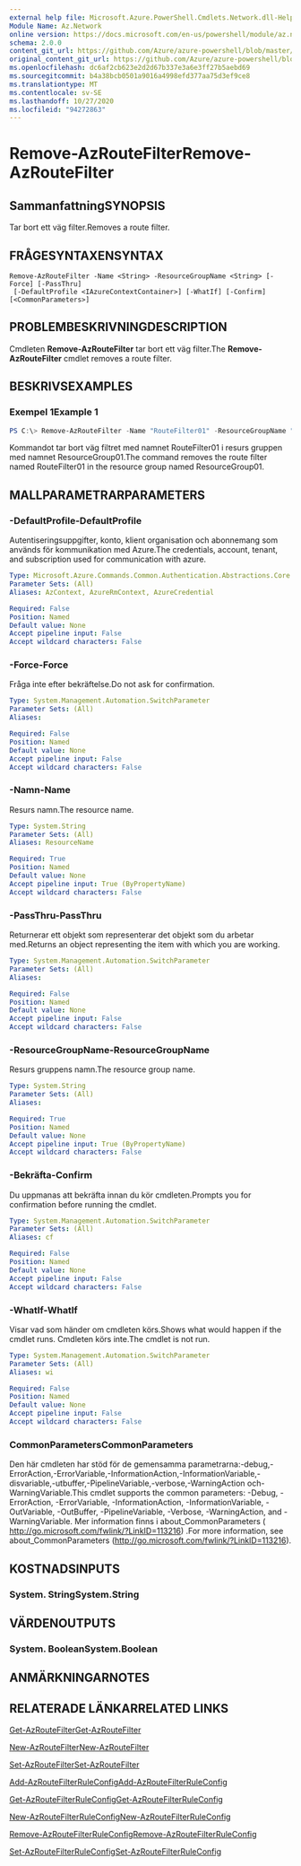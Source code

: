 ```yaml
---
external help file: Microsoft.Azure.PowerShell.Cmdlets.Network.dll-Help.xml
Module Name: Az.Network
online version: https://docs.microsoft.com/en-us/powershell/module/az.network/remove-azroutefilter
schema: 2.0.0
content_git_url: https://github.com/Azure/azure-powershell/blob/master/src/Network/Network/help/Remove-AzRouteFilter.md
original_content_git_url: https://github.com/Azure/azure-powershell/blob/master/src/Network/Network/help/Remove-AzRouteFilter.md
ms.openlocfilehash: dc6af2cb623e2d2d67b337e3a6e3ff27b5aebd69
ms.sourcegitcommit: b4a38bcb0501a9016a4998efd377aa75d3ef9ce8
ms.translationtype: MT
ms.contentlocale: sv-SE
ms.lasthandoff: 10/27/2020
ms.locfileid: "94272863"
---
```

# <span data-ttu-id="f3b82-101">Remove-AzRouteFilter</span><span class="sxs-lookup"><span data-stu-id="f3b82-101">Remove-AzRouteFilter</span></span>

## <span data-ttu-id="f3b82-102">Sammanfattning</span><span class="sxs-lookup"><span data-stu-id="f3b82-102">SYNOPSIS</span></span>
<span data-ttu-id="f3b82-103">Tar bort ett väg filter.</span><span class="sxs-lookup"><span data-stu-id="f3b82-103">Removes a route filter.</span></span>

## <span data-ttu-id="f3b82-104">FRÅGESYNTAXEN</span><span class="sxs-lookup"><span data-stu-id="f3b82-104">SYNTAX</span></span>

```
Remove-AzRouteFilter -Name <String> -ResourceGroupName <String> [-Force] [-PassThru]
 [-DefaultProfile <IAzureContextContainer>] [-WhatIf] [-Confirm] [<CommonParameters>]
```

## <span data-ttu-id="f3b82-105">PROBLEMBESKRIVNING</span><span class="sxs-lookup"><span data-stu-id="f3b82-105">DESCRIPTION</span></span>
<span data-ttu-id="f3b82-106">Cmdleten **Remove-AzRouteFilter** tar bort ett väg filter.</span><span class="sxs-lookup"><span data-stu-id="f3b82-106">The **Remove-AzRouteFilter** cmdlet removes a route filter.</span></span>

## <span data-ttu-id="f3b82-107">BESKRIVS</span><span class="sxs-lookup"><span data-stu-id="f3b82-107">EXAMPLES</span></span>

### <span data-ttu-id="f3b82-108">Exempel 1</span><span class="sxs-lookup"><span data-stu-id="f3b82-108">Example 1</span></span>
```powershell
PS C:\> Remove-AzRouteFilter -Name "RouteFilter01" -ResourceGroupName "ResourceGroup01"
```

<span data-ttu-id="f3b82-109">Kommandot tar bort väg filtret med namnet RouteFilter01 i resurs gruppen med namnet ResourceGroup01.</span><span class="sxs-lookup"><span data-stu-id="f3b82-109">The command removes the route filter named RouteFilter01 in the resource group named ResourceGroup01.</span></span>

## <span data-ttu-id="f3b82-110">MALLPARAMETRAR</span><span class="sxs-lookup"><span data-stu-id="f3b82-110">PARAMETERS</span></span>

### <span data-ttu-id="f3b82-111">-DefaultProfile</span><span class="sxs-lookup"><span data-stu-id="f3b82-111">-DefaultProfile</span></span>
<span data-ttu-id="f3b82-112">Autentiseringsuppgifter, konto, klient organisation och abonnemang som används för kommunikation med Azure.</span><span class="sxs-lookup"><span data-stu-id="f3b82-112">The credentials, account, tenant, and subscription used for communication with azure.</span></span>

```yaml
Type: Microsoft.Azure.Commands.Common.Authentication.Abstractions.Core.IAzureContextContainer
Parameter Sets: (All)
Aliases: AzContext, AzureRmContext, AzureCredential

Required: False
Position: Named
Default value: None
Accept pipeline input: False
Accept wildcard characters: False
```

### <span data-ttu-id="f3b82-113">-Force</span><span class="sxs-lookup"><span data-stu-id="f3b82-113">-Force</span></span>
<span data-ttu-id="f3b82-114">Fråga inte efter bekräftelse.</span><span class="sxs-lookup"><span data-stu-id="f3b82-114">Do not ask for confirmation.</span></span>

```yaml
Type: System.Management.Automation.SwitchParameter
Parameter Sets: (All)
Aliases:

Required: False
Position: Named
Default value: None
Accept pipeline input: False
Accept wildcard characters: False
```

### <span data-ttu-id="f3b82-115">-Namn</span><span class="sxs-lookup"><span data-stu-id="f3b82-115">-Name</span></span>
<span data-ttu-id="f3b82-116">Resurs namn.</span><span class="sxs-lookup"><span data-stu-id="f3b82-116">The resource name.</span></span>

```yaml
Type: System.String
Parameter Sets: (All)
Aliases: ResourceName

Required: True
Position: Named
Default value: None
Accept pipeline input: True (ByPropertyName)
Accept wildcard characters: False
```

### <span data-ttu-id="f3b82-117">-PassThru</span><span class="sxs-lookup"><span data-stu-id="f3b82-117">-PassThru</span></span>
<span data-ttu-id="f3b82-118">Returnerar ett objekt som representerar det objekt som du arbetar med.</span><span class="sxs-lookup"><span data-stu-id="f3b82-118">Returns an object representing the item with which you are working.</span></span>

```yaml
Type: System.Management.Automation.SwitchParameter
Parameter Sets: (All)
Aliases:

Required: False
Position: Named
Default value: None
Accept pipeline input: False
Accept wildcard characters: False
```

### <span data-ttu-id="f3b82-119">-ResourceGroupName</span><span class="sxs-lookup"><span data-stu-id="f3b82-119">-ResourceGroupName</span></span>
<span data-ttu-id="f3b82-120">Resurs gruppens namn.</span><span class="sxs-lookup"><span data-stu-id="f3b82-120">The resource group name.</span></span>

```yaml
Type: System.String
Parameter Sets: (All)
Aliases:

Required: True
Position: Named
Default value: None
Accept pipeline input: True (ByPropertyName)
Accept wildcard characters: False
```

### <span data-ttu-id="f3b82-121">-Bekräfta</span><span class="sxs-lookup"><span data-stu-id="f3b82-121">-Confirm</span></span>
<span data-ttu-id="f3b82-122">Du uppmanas att bekräfta innan du kör cmdleten.</span><span class="sxs-lookup"><span data-stu-id="f3b82-122">Prompts you for confirmation before running the cmdlet.</span></span>

```yaml
Type: System.Management.Automation.SwitchParameter
Parameter Sets: (All)
Aliases: cf

Required: False
Position: Named
Default value: None
Accept pipeline input: False
Accept wildcard characters: False
```

### <span data-ttu-id="f3b82-123">-WhatIf</span><span class="sxs-lookup"><span data-stu-id="f3b82-123">-WhatIf</span></span>
<span data-ttu-id="f3b82-124">Visar vad som händer om cmdleten körs.</span><span class="sxs-lookup"><span data-stu-id="f3b82-124">Shows what would happen if the cmdlet runs.</span></span>
<span data-ttu-id="f3b82-125">Cmdleten körs inte.</span><span class="sxs-lookup"><span data-stu-id="f3b82-125">The cmdlet is not run.</span></span>

```yaml
Type: System.Management.Automation.SwitchParameter
Parameter Sets: (All)
Aliases: wi

Required: False
Position: Named
Default value: None
Accept pipeline input: False
Accept wildcard characters: False
```

### <span data-ttu-id="f3b82-126">CommonParameters</span><span class="sxs-lookup"><span data-stu-id="f3b82-126">CommonParameters</span></span>
<span data-ttu-id="f3b82-127">Den här cmdleten har stöd för de gemensamma parametrarna:-debug,-ErrorAction,-ErrorVariable,-InformationAction,-InformationVariable,-disvariable,-utbuffer,-PipelineVariable,-verbose,-WarningAction och-WarningVariable.</span><span class="sxs-lookup"><span data-stu-id="f3b82-127">This cmdlet supports the common parameters: -Debug, -ErrorAction, -ErrorVariable, -InformationAction, -InformationVariable, -OutVariable, -OutBuffer, -PipelineVariable, -Verbose, -WarningAction, and -WarningVariable.</span></span> <span data-ttu-id="f3b82-128">Mer information finns i about_CommonParameters ( http://go.microsoft.com/fwlink/?LinkID=113216) .</span><span class="sxs-lookup"><span data-stu-id="f3b82-128">For more information, see about_CommonParameters (http://go.microsoft.com/fwlink/?LinkID=113216).</span></span>

## <span data-ttu-id="f3b82-129">KOSTNADS</span><span class="sxs-lookup"><span data-stu-id="f3b82-129">INPUTS</span></span>

### <span data-ttu-id="f3b82-130">System. String</span><span class="sxs-lookup"><span data-stu-id="f3b82-130">System.String</span></span>

## <span data-ttu-id="f3b82-131">VÄRDEN</span><span class="sxs-lookup"><span data-stu-id="f3b82-131">OUTPUTS</span></span>

### <span data-ttu-id="f3b82-132">System. Boolean</span><span class="sxs-lookup"><span data-stu-id="f3b82-132">System.Boolean</span></span>

## <span data-ttu-id="f3b82-133">ANMÄRKNINGAR</span><span class="sxs-lookup"><span data-stu-id="f3b82-133">NOTES</span></span>

## <span data-ttu-id="f3b82-134">RELATERADE LÄNKAR</span><span class="sxs-lookup"><span data-stu-id="f3b82-134">RELATED LINKS</span></span>

[<span data-ttu-id="f3b82-135">Get-AzRouteFilter</span><span class="sxs-lookup"><span data-stu-id="f3b82-135">Get-AzRouteFilter</span></span>](./Get-AzRouteFilter.md)

[<span data-ttu-id="f3b82-136">New-AzRouteFilter</span><span class="sxs-lookup"><span data-stu-id="f3b82-136">New-AzRouteFilter</span></span>](./New-AzRouteFilter.md)

[<span data-ttu-id="f3b82-137">Set-AzRouteFilter</span><span class="sxs-lookup"><span data-stu-id="f3b82-137">Set-AzRouteFilter</span></span>](./Set-AzRouteFilter.md)

[<span data-ttu-id="f3b82-138">Add-AzRouteFilterRuleConfig</span><span class="sxs-lookup"><span data-stu-id="f3b82-138">Add-AzRouteFilterRuleConfig</span></span>](./Add-AzRouteFilterRuleConfig.md)

[<span data-ttu-id="f3b82-139">Get-AzRouteFilterRuleConfig</span><span class="sxs-lookup"><span data-stu-id="f3b82-139">Get-AzRouteFilterRuleConfig</span></span>](./Get-AzRouteFilterRuleConfig.md)

[<span data-ttu-id="f3b82-140">New-AzRouteFilterRuleConfig</span><span class="sxs-lookup"><span data-stu-id="f3b82-140">New-AzRouteFilterRuleConfig</span></span>](./New-AzRouteFilterRuleConfig.md)

[<span data-ttu-id="f3b82-141">Remove-AzRouteFilterRuleConfig</span><span class="sxs-lookup"><span data-stu-id="f3b82-141">Remove-AzRouteFilterRuleConfig</span></span>](./Remove-AzRouteFilterRuleConfig.md)

[<span data-ttu-id="f3b82-142">Set-AzRouteFilterRuleConfig</span><span class="sxs-lookup"><span data-stu-id="f3b82-142">Set-AzRouteFilterRuleConfig</span></span>](./Set-AzRouteFilterRuleConfig.md)

